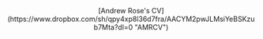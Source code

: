 <html>
  
<head>
    <title>Andrew M Rose - CV</title>
</head>
  
<body>
    <center>
        [Andrew Rose's CV](https://www.dropbox.com/sh/qpy4xp8l36d7fra/AACYM2pwJLMsiYeBSKzub7Mta?dl=0 "AMRCV")
    </center>
</body>
  
</html>

